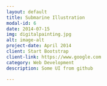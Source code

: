 ```yaml
---
layout: default
title: Submarine Illustration
modal-id: 6
date: 2014-07-15
img: digitalpainting.jpg
alt: image-alt
project-date: April 2014
client: Start Bootstrap
client-link: https://www.google.com
category: Web Development
description: Some UI from github

---
```

